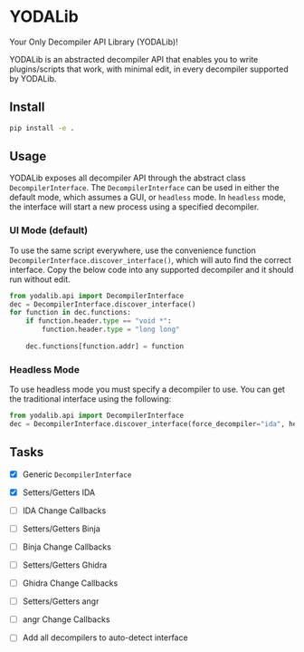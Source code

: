# YODALib
 Your Only Decompiler API Library (YODALib)! 

YODALib is an abstracted decompiler API that enables you to write plugins/scripts that work, with minimal edit, 
in every decompiler supported by YODALib. 

## Install
```bash
pip install -e .
```

## Usage
YODALib exposes all decompiler API through the abstract class `DecompilerInterface`. The `DecompilerInterface` 
can be used in either the default mode, which assumes a GUI, or `headless` mode. In `headless` mode, the interface will 
start a new process using a specified decompiler. 

### UI Mode (default)
To use the same script everywhere, use the convenience function `DecompilerInterface.discover_interface()`, which will
auto find the correct interface. Copy the below code into any supported decompiler and it should run without edit.
```python
from yodalib.api import DecompilerInterface
dec = DecompilerInterface.discover_interface()
for function in dec.functions:
    if function.header.type == "void *":
        function.header.type = "long long"
    
    dec.functions[function.addr] = function
```

### Headless Mode 
To use headless mode you must specify a decompiler to use. You can get the traditional interface using the following:
```python 
from yodalib.api import DecompilerInterface
dec = DecompilerInterface.discover_interface(force_decompiler="ida", headless=True)
```

## Tasks
- [X] Generic `DecompilerInterface` 
- [X] Setters/Getters IDA
- [ ] IDA Change Callbacks
- [ ] Setters/Getters Binja
- [ ] Binja Change Callbacks
- [ ] Setters/Getters Ghidra
- [ ] Ghidra Change Callbacks
- [ ] Setters/Getters angr
- [ ] angr Change Callbacks
- [ ] Add all decompilers to auto-detect interface

